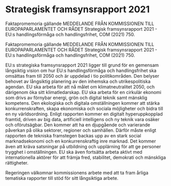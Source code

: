 # Strategisk framsynsrapport 2021

Faktapromemoria gällande MEDDELANDE FRÅN KOMMISSIONEN TILL EUROPAPARLAMENTET OCH RÅDET Strategisk framsynsrapport 2021 - EU:s handlingsförmåga och handlingsfrihet, COM (2021) 750.

Faktapromemoria gällande MEDDELANDE FRÅN KOMMISSIONEN TILL EUROPAPARLAMENTET OCH RÅDET Strategisk framsynsrapport 2021 - EU:s handlingsförmåga och handlingsfrihet, COM (2021) 750.

EU:s strategiska framsynsrapport 2021 ligger till grund för en gemensam långsiktig vision om hur EU:s handlingsförmåga och handlingsfrihet ska omsättas fram till 2050 och är uppdelad i tio politikområden. Den belyser behovet av långsiktig planering av den inhemska och utrikespolitiska agendan. EU ska arbeta för att nå målet om klimatneutralitet 2050, och därigenom öka sitt klimatledarskap. EU ska arbeta för en cirkulär ekonomi som drivs av förnybar energi, grön och digital teknik samt mänsklig kompetens. Den ekologiska och digitala omställningen kommer att stärka konkurrenskraften, skapa ekonomiska och sociala möjligheter och bidra till en ny världsordning. Enligt rapporten kommer en digitalt hyperuppkopplad framtid, driven av big data, artificiell intelligens och ny teknik vara osäker och oförutsägbar. Den kommer att ha en djupgående och varierande påverkan på olika sektorer, regioner och samhällen. Därför måste enligt rapporten de tekniska framstegen backas upp av en stark social marknadsekonomi och en konkurrenskraftig inre marknad. Det kommer även att kräva satsningar på utbildning och upplärning för att ge personer trygghet i omställningen. EU ska även fortsätta arbeta aktivt med internationella aktörer för att främja fred, stabilitet, demokrati och mänskliga rättigheter.

Regeringen välkomnar kommissionens arbete med att ta fram årliga tematiska rapporter till stöd för sitt långsiktiga arbete.
